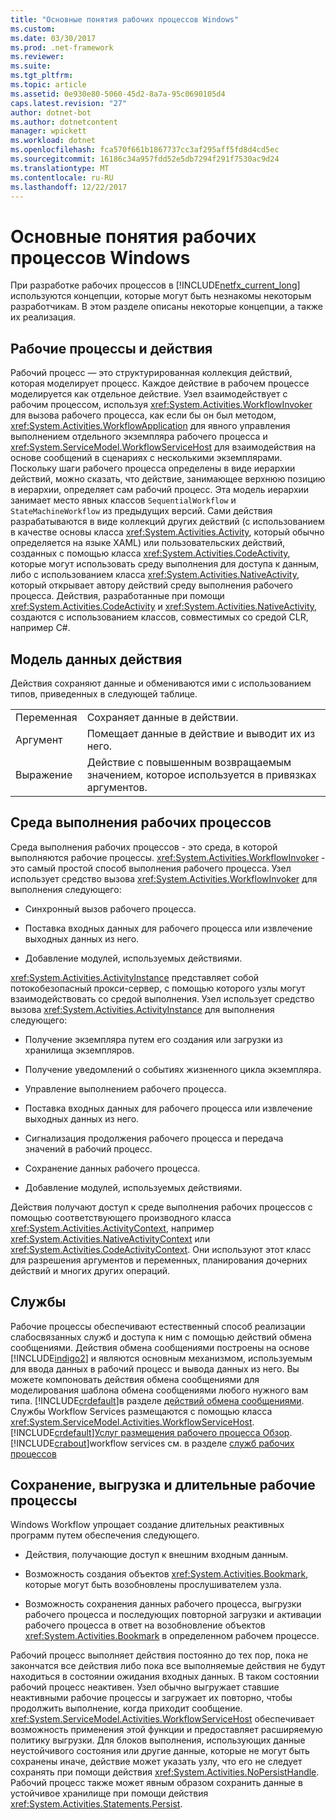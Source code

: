 ```yaml
---
title: "Основные понятия рабочих процессов Windows"
ms.custom: 
ms.date: 03/30/2017
ms.prod: .net-framework
ms.reviewer: 
ms.suite: 
ms.tgt_pltfrm: 
ms.topic: article
ms.assetid: 0e930e80-5060-45d2-8a7a-95c0690105d4
caps.latest.revision: "27"
author: dotnet-bot
ms.author: dotnetcontent
manager: wpickett
ms.workload: dotnet
ms.openlocfilehash: fca570f661b1867737cc3af295aff5fd8d4cd5ec
ms.sourcegitcommit: 16186c34a957fdd52e5db7294f291f7530ac9d24
ms.translationtype: MT
ms.contentlocale: ru-RU
ms.lasthandoff: 12/22/2017
---
```

# <a name="fundamental-windows-workflow-concepts"></a>Основные понятия рабочих процессов Windows
При разработке рабочих процессов в [!INCLUDE[netfx_current_long](../../../includes/netfx-current-long-md.md)] используются концепции, которые могут быть незнакомы некоторым разработчикам. В этом разделе описаны некоторые концепции, а также их реализация.  
  
## <a name="workflows-and-activities"></a>Рабочие процессы и действия  
 Рабочий процесс ― это структурированная коллекция действий, которая моделирует процесс. Каждое действие в рабочем процессе моделируется как отдельное действие. Узел взаимодействует с рабочим процессом, используя <xref:System.Activities.WorkflowInvoker> для вызова рабочего процесса, как если бы он был методом, <xref:System.Activities.WorkflowApplication> для явного управления выполнением отдельного экземпляра рабочего процесса и <xref:System.ServiceModel.WorkflowServiceHost> для взаимодействия на основе сообщений в сценариях с несколькими экземплярами. Поскольку шаги рабочего процесса определены в виде иерархии действий, можно сказать, что действие, занимающее верхнюю позицию в иерархии, определяет сам рабочий процесс. Эта модель иерархии занимает место явных классов `SequentialWorkflow` и `StateMachineWorkflow` из предыдущих версий. Сами действия разрабатываются в виде коллекций других действий (с использованием в качестве основы класса <xref:System.Activities.Activity>, который обычно определяется на языке XAML) или пользовательских действий, созданных с помощью класса <xref:System.Activities.CodeActivity>, которые могут использовать среду выполнения для доступа к данным, либо с использованием класса <xref:System.Activities.NativeActivity>, который открывает автору действий среду выполнения рабочего процесса. Действия, разработанные при помощи <xref:System.Activities.CodeActivity> и <xref:System.Activities.NativeActivity>, создаются с использованием классов, совместимых со средой CLR, например C#.  
  
## <a name="activity-data-model"></a>Модель данных действия  
 Действия сохраняют данные и обмениваются ими с использованием типов, приведенных в следующей таблице.  
  
|||  
|-|-|  
|Переменная|Сохраняет данные в действии.|  
|Аргумент|Помещает данные в действие и выводит их из него.|  
|Выражение|Действие с повышенным возвращаемым значением, которое используется в привязках аргументов.|  
  
## <a name="workflow-runtime"></a>Среда выполнения рабочих процессов  
 Среда выполнения рабочих процессов - это среда, в которой выполняются рабочие процессы. <xref:System.Activities.WorkflowInvoker> - это самый простой способ выполнения рабочего процесса. Узел использует средство вызова <xref:System.Activities.WorkflowInvoker> для выполнения следующего:  
  
-   Синхронный вызов рабочего процесса.  
  
-   Поставка входных данных для рабочего процесса или извлечение выходных данных из него.  
  
-   Добавление модулей, используемых действиями.  
  
 <xref:System.Activities.ActivityInstance> представляет собой потокобезопасный прокси-сервер, с помощью которого узлы могут взаимодействовать со средой выполнения. Узел использует средство вызова <xref:System.Activities.ActivityInstance> для выполнения следующего:  
  
-   Получение экземпляра путем его создания или загрузки из хранилища экземпляров.  
  
-   Получение уведомлений о событиях жизненного цикла экземпляра.  
  
-   Управление выполнением рабочего процесса.  
  
-   Поставка входных данных для рабочего процесса или извлечение выходных данных из него.  
  
-   Сигнализация продолжения рабочего процесса и передача значений в рабочий процесс.  
  
-   Сохранение данных рабочего процесса.  
  
-   Добавление модулей, используемых действиями.  
  
 Действия получают доступ к среде выполнения рабочих процессов с помощью соответствующего производного класса <xref:System.Activities.ActivityContext>, например <xref:System.Activities.NativeActivityContext> или <xref:System.Activities.CodeActivityContext>. Они используют этот класс для разрешения аргументов и переменных, планирования дочерних действий и многих других операций.  
  
## <a name="services"></a>Службы  
 Рабочие процессы обеспечивают естественный способ реализации слабосвязанных служб и доступа к ним с помощью действий обмена сообщениями. Действия обмена сообщениями построены на основе [!INCLUDE[indigo2](../../../includes/indigo2-md.md)] и являются основным механизмом, используемым для ввода данных в рабочий процесс и вывода данных из него. Вы можете компоновать действия обмена сообщениями для моделирования шаблона обмена сообщениями любого нужного вам типа. [!INCLUDE[crdefault](../../../includes/crdefault-md.md)]в разделе [действий обмена сообщениями](../../../docs/framework/wcf/feature-details/messaging-activities.md). Службы Workflow Services размещаются с помощью класса <xref:System.ServiceModel.Activities.WorkflowServiceHost>. [!INCLUDE[crdefault](../../../includes/crdefault-md.md)][Услуг размещения рабочего процесса Обзор](../../../docs/framework/wcf/feature-details/hosting-workflow-services-overview.md). [!INCLUDE[crabout](../../../includes/crabout-md.md)]workflow services см. в разделе [служб рабочих процессов](../../../docs/framework/wcf/feature-details/workflow-services.md)  
  
## <a name="persistence-unloading-and-long-running-workflows"></a>Сохранение, выгрузка и длительные рабочие процессы  
 Windows Workflow упрощает создание длительных реактивных программ путем обеспечения следующего.  
  
-   Действия, получающие доступ к внешним входным данным.  
  
-   Возможность создания объектов <xref:System.Activities.Bookmark>, которые могут быть возобновлены прослушивателем узла.  
  
-   Возможность сохранения данных рабочего процесса, выгрузки рабочего процесса и последующих повторной загрузки и активации рабочего процесса в ответ на возобновление объектов <xref:System.Activities.Bookmark> в определенном рабочем процессе.  
  
 Рабочий процесс выполняет действия постоянно до тех пор, пока не закончатся все действия либо пока все выполняемые действия не будут находиться в состоянии ожидания входных данных. В таком состоянии рабочий процесс неактивен. Узел обычно выгружает ставшие неактивными рабочие процессы и загружает их повторно, чтобы продолжить выполнение, когда приходит сообщение. <xref:System.ServiceModel.Activities.WorkflowServiceHost> обеспечивает возможность применения этой функции и предоставляет расширяемую политику выгрузки. Для блоков выполнения, использующих данные неустойчивого состояния или другие данные, которые не могут быть сохранены иначе, действие может указать узлу, что его не следует сохранять при помощи действия <xref:System.Activities.NoPersistHandle>. Рабочий процесс также может явным образом сохранить данные в устойчивое хранилище при помощи действия <xref:System.Activities.Statements.Persist>.
